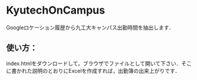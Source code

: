 # KyutechOnCampus
Googleロケーション履歴から九工大キャンパス出勤時間を抽出します．

## 使い方：

index.htmlをダウンロードして，ブラウザでファイルとして開いて下さい．そこに書かれた説明のとおりにExcelを作成すれば，出勤簿の出来上がりです．
